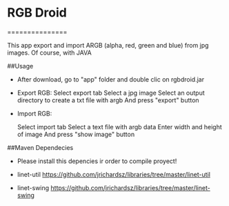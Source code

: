 # RGB Droid
===============

This app export and import ARGB (alpha, red, green and blue) from jpg images. Of course, with JAVA

##Usage

  * After download, go to "app" folder and double clic on rgbdroid.jar
  * Export RGB:
	Select export tab
    	Select a jpg image
	Select an output directory to create a txt file with argb
	And press "export" button
    	

  * Import RGB:
	
	Select import tab
    	Select a text file with argb data
	Enter width and height of image
	And press "show image" button


##Maven Dependecies

  * Please install this depencies ir order to compile proyect!

  * linet-util
	https://github.com/jrichardsz/libraries/tree/master/linet-util
  * linet-swing	
	https://github.com/jrichardsz/libraries/tree/master/linet-swing
